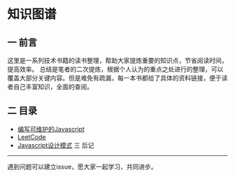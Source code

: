 知识图谱
===========

一 前言
-----------

这里是一系列技术书籍的读书整理，帮助大家提炼重要的知识点，节省阅读时间，提高效率。
总结是笔者的二次提炼，根据个人认为的重点之处进行的整理，可以覆盖大部分关键内容。但是难免有疏漏，每一本书都给了具体的资料链接，便于读者自己丰富知识，全面的查阅。

二 目录
------------

- [编写可维护的Javascript](/编写可维护的Javascript/index.md)
- [LeetCode](/LeetCode/index.md)
- [Javascript设计模式](/Javascript设计模式/index.md)
三 后记
-------------

遇到问题可以建立issue，愿大家一起学习，共同进步。
